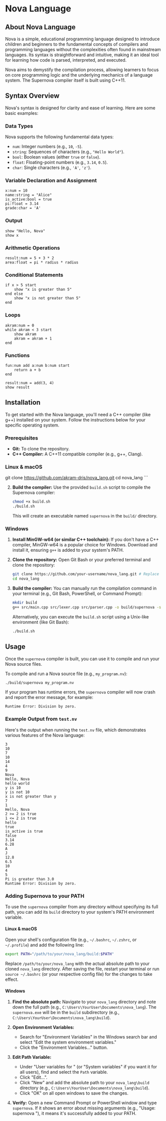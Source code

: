 # Nova Language

## About Nova Language

Nova is a simple, educational programming language designed to introduce children and beginners to the fundamental concepts of compilers and programming languages without the complexities often found in mainstream languages. Its syntax is straightforward and intuitive, making it an ideal tool for learning how code is parsed, interpreted, and executed.

Nova aims to demystify the compilation process, allowing learners to focus on core programming logic and the underlying mechanics of a language system. The Supernova compiler itself is built using C++11.

## Syntax Overview

Nova's syntax is designed for clarity and ease of learning. Here are some basic examples:

### Data Types

Nova supports the following fundamental data types:

*   `num`: Integer numbers (e.g., `10`, `-5`).
*   `string`: Sequences of characters (e.g., `"Hello World"`).
*   `bool`: Boolean values (either `true` or `false`).
*   `float`: Floating-point numbers (e.g., `3.14`, `0.5`).
*   `char`: Single characters (e.g., `'A'`, `'z'`).

### Variable Declaration and Assignment

```nova
x:num = 10
name:string = "Alice"
is_active:bool = true
pi:float = 3.14
grade:char = 'A'
```

### Output

```nova
show "Hello, Nova"
show x
```

### Arithmetic Operations

```nova
result:num = 5 + 3 * 2
area:float = pi * radius * radius
```

### Conditional Statements

```nova
if x > 5 start
    show "x is greater than 5"
end else
    show "x is not greater than 5"
end
```

### Loops

```nova
akram:num = 0
while akram < 3 start
    show akram
    akram = akram + 1
end
```

### Functions

```nova
fun:num add a:num b:num start
    return a + b
end

result:num = add(3, 4)
show result
```

## Installation

To get started with the Nova language, you'll need a C++ compiler (like g++) installed on your system. Follow the instructions below for your specific operating system.

### Prerequisites

*   **Git:** To clone the repository.
*   **C++ Compiler:** A C++11 compatible compiler (e.g., g++, Clang).

### Linux & macOS

git clone https://github.com/akram-dris/nova_lang.git
    cd nova_lang
    ```

2.  **Build the compiler:**
    Use the provided `build.sh` script to compile the Supernova compiler:
    ```bash
    chmod +x build.sh
    ./build.sh
    ```
    This will create an executable named `supernova` in the `build/` directory.

### Windows

1.  **Install MinGW-w64 (or similar C++ toolchain):**
    If you don't have a C++ compiler, MinGW-w64 is a popular choice for Windows. Download and install it, ensuring `g++` is added to your system's PATH.

2.  **Clone the repository:**
    Open Git Bash or your preferred terminal and clone the repository:
    ```bash
    git clone https://github.com/your-username/nova_lang.git # Replace with actual repo URL
    cd nova_lang
    ```

3.  **Build the compiler:**
    You can manually run the compilation command in your terminal (e.g., Git Bash, PowerShell, or Command Prompt):
    ```bash
    mkdir build
    g++ src/main.cpp src/lexer.cpp src/parser.cpp -o build/supernova -std=c++11
    ```
    Alternatively, you can execute the `build.sh` script using a Unix-like environment (like Git Bash):
    ```bash
    ./build.sh
    ```

## Usage

Once the `supernova` compiler is built, you can use it to compile and run your Nova source files.

To compile and run a Nova source file (e.g., `my_program.nv`):

```bash
./build/supernova my_program.nv
```

If your program has runtime errors, the `supernova` compiler will now crash and report the error message, for example:

```
Runtime Error: Division by zero.
```

### Example Output from `test.nv`

Here's the output when running the `test.nv` file, which demonstrates various features of the Nova language:

```
3
10
7
10
14
4
9
Nova
Hello, Nova
hello world
y is 10
y is not 10
x is not greater than y
7
1
Hello, Nova
2 >= 2 is true
1 <= 2 is true
hello
true
is_active is true
false
3.14
6.28
A
J
12.8
6.5
10
4
5
Pi is greater than 3.0
Runtime Error: Division by zero.
```

### Adding Supernova to your PATH

To use the `supernova` compiler from any directory without specifying its full path, you can add its `build` directory to your system's PATH environment variable.

#### Linux & macOS

Open your shell's configuration file (e.g., `~/.bashrc`, `~/.zshrc`, or `~/.profile`) and add the following line:

```bash
export PATH="/path/to/your/nova_lang/build:$PATH"
```

Replace `/path/to/your/nova_lang` with the actual absolute path to your cloned `nova_lang` directory. After saving the file, restart your terminal or run `source ~/.bashrc` (or your respective config file) for the changes to take effect.

#### Windows

1.  **Find the absolute path:** Navigate to your `nova_lang` directory and note down the full path (e.g., `C:\Users\YourUser\Documents\nova_lang`). The `supernova.exe` will be in the `build` subdirectory (e.g., `C:\Users\YourUser\Documents\nova_lang\build`).

2.  **Open Environment Variables:**
    *   Search for "Environment Variables" in the Windows search bar and select "Edit the system environment variables."
    *   Click the "Environment Variables..." button.

3.  **Edit Path Variable:**
    *   Under "User variables for <YourUser>" (or "System variables" if you want it for all users), find and select the `Path` variable.
    *   Click "Edit...".
    *   Click "New" and add the absolute path to your `nova_lang\build` directory (e.g., `C:\Users\YourUser\Documents\nova_lang\build`).
    *   Click "OK" on all open windows to save the changes.

4.  **Verify:** Open a new Command Prompt or PowerShell window and type `supernova`. If it shows an error about missing arguments (e.g., "Usage: supernova <source-file>"), it means it's successfully added to your PATH.

